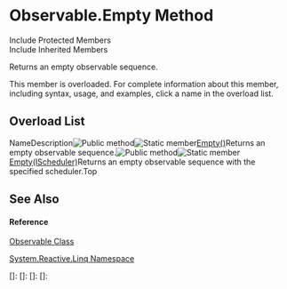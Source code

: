 # Observable.Empty Method

Include Protected Members  
Include Inherited Members

Returns an empty observable sequence.

This member is overloaded. For complete information about this member, including syntax, usage, and examples, click a name in the overload list.

## Overload List

NameDescription![Public method](images\Hh303103.pubmethod(en-us,VS.103).gif "Public method")![Static member](images\Hh244319.static(en-us,VS.103).gif "Static member")[Empty<TResult>()](Empty\Observable.Empty(TResult).md)Returns an empty observable sequence.![Public method](images\Hh303103.pubmethod(en-us,VS.103).gif "Public method")![Static member](images\Hh244319.static(en-us,VS.103).gif "Static member")[Empty<TResult>(IScheduler)](https://msdn.microsoft.com/en-us/library/m:system.reactive.linq.observable.empty%60%601(system.reactive.concurrency.ischeduler)(v=VS.103))Returns an empty observable sequence with the specified scheduler.Top

## See Also

#### Reference

[Observable Class](Observable\Observable.md)

[System.Reactive.Linq Namespace](System.Reactive.Linq\System.Reactive.Linq.md)

[]: 
[]: 
[]: 
[]: 